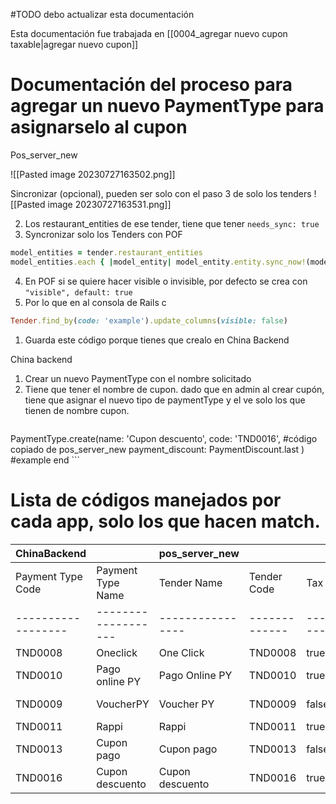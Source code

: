 #TODO debo actualizar esta documentación

Esta documentación fue trabajada en [[0004_agregar nuevo cupon taxable|agregar nuevo cupon]]

# Documentación del proceso para agregar un nuevo PaymentType para asignarselo al cupon

Pos_server_new

![[Pasted image 20230727163502.png]]

Sincronizar (opcional), pueden ser solo con el paso 3 de solo los tenders
![[Pasted image 20230727163531.png]]


2. Los restaurant_entities de ese tender, tiene que tener `needs_sync: true`
3. Syncronizar solo los Tenders con POF
```ruby
model_entities = tender.restaurant_entities
model_entities.each { |model_entity| model_entity.entity.sync_now!(model_entity.restaurant_id) }
```
4. En POF si se quiere hacer visible o invisible, por defecto se crea con `"visible", default: true`
5. Por lo que en al consola de Rails c
```Ruby
Tender.find_by(code: 'example').update_columns(visible: false)
```
1. Guarda este código porque tienes que crealo en China Backend

China backend
1. Crear un nuevo PaymentType con el nombre solicitado
2. Tiene que tener el nombre de cupon. dado que en admin al crear cupón, tiene que asignar el nuevo tipo de paymentType y el ve solo los que tienen de nombre cupon.
	```ruby

PaymentType.create(name: 'Cupon descuento',
				   code: 'TND0016', #código copiado de pos_server_new
				   payment_discount: PaymentDiscount.last ) #example
end
	```



# Lista de códigos manejados por cada app, solo los que hacen match.

| ChinaBackend     |                   | pos_server_new |             |      |              | POF |              |      |              |
|------------------|-------------------|----------------|-------------|------|--------------|-----|--------------|------|--------------|
| Payment Type Code| Payment Type Name | Tender Name    | Tender Code | Tax  | Gives Change | Name| Tender Code | Tax  | Gives Change |
|------------------|-------------------|----------------|-------------|------|--------------|-----|--------------|------|--------------|
| TND0008          | Oneclick          | One Click      | TND0008     | true | true         | One Click | TND0008 | true | true |
| TND0010          | Pago online PY    | Pago Online PY | TND0010     | true | true         | Pago Online PY | TND0010 | true | true |
| TND0009          | VoucherPY         | Voucher PY     | TND0009     | false| false        | Voucher PY | TND0009 | false | false |
| TND0011          | Rappi             | Rappi          | TND0011     | true | true         | Rappi | TND0011 | true | true |
| TND0013          | Cupon pago        | Cupon pago     | TND0013     | false| false        | Cupon pago | TND0013 | false | false |
| TND0016          | Cupon descuento   | Cupon descuento| TND0016     | true | true         | Cupon descuento | TND0016 | true | true |

